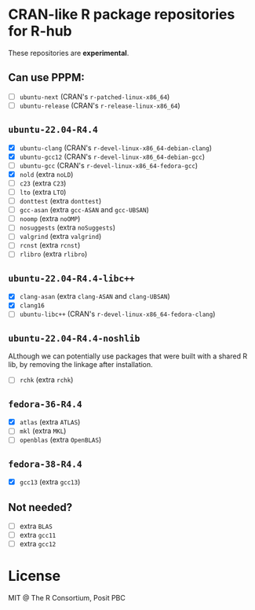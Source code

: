 
# CRAN-like R package repositories for R-hub

These repositories are **experimental**.

## Can use PPPM:

* [ ] `ubuntu-next` (CRAN's `r-patched-linux-x86_64`)
* [ ] `ubuntu-release` (CRAN's `r-release-linux-x86_64`)

## `ubuntu-22.04-R4.4`

* [x] `ubuntu-clang` (CRAN's `r-devel-linux-x86_64-debian-clang`)
* [x] `ubuntu-gcc12` (CRAN's `r-devel-linux-x86_64-debian-gcc`)
* [ ] `ubuntu-gcc` (CRAN's `r-devel-linux-x86_64-fedora-gcc`)
* [x] `nold` (extra `noLD`)
* [ ] `c23` (extra `C23`)
* [ ] `lto` (extra `LTO`)
* [ ] `donttest` (extra `donttest`)
* [ ] `gcc-asan` (extra `gcc-ASAN` and `gcc-UBSAN`)
* [ ] `noomp` (extra `noOMP`)
* [ ] `nosuggests` (extra `noSuggests`)
* [ ] `valgrind` (extra `valgrind`)
* [ ] `rcnst` (extra `rcnst`)
* [ ] `rlibro` (extra `rlibro`)

## `ubuntu-22.04-R4.4-libc++`

* [x] `clang-asan` (extra `clang-ASAN` and `clang-UBSAN`)
* [x] `clang16`
* [ ] `ubuntu-libc++` (CRAN's `r-devel-linux-x86_64-fedora-clang`)

## `ubuntu-22.04-R4.4-noshlib`

ALthough we can potentially use packages that were built with
a shared R lib, by removing the linkage after installation.

* [ ] `rchk` (extra `rchk`)

## `fedora-36-R4.4`

* [x] `atlas` (extra `ATLAS`)
* [ ] `mkl` (extra `MKL`)
* [ ] `openblas` (extra `OpenBLAS`)

## `fedora-38-R4.4`

* [x] `gcc13` (extra `gcc13`)

## Not needed?

* [ ] extra `BLAS`
* [ ] extra `gcc11`
* [ ] extra `gcc12`

# License

MIT @ The R Consortium, Posit PBC
